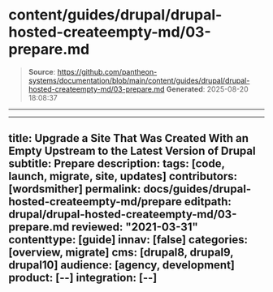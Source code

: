 # content/guides/drupal/drupal-hosted-createempty-md/03-prepare.md

> **Source**: https://github.com/pantheon-systems/documentation/blob/main/content/guides/drupal/drupal-hosted-createempty-md/03-prepare.md
> **Generated**: 2025-08-20 18:08:37

---

---
title: Upgrade a Site That Was Created With an Empty Upstream to the Latest Version of Drupal
subtitle: Prepare
description: 
tags: [code, launch, migrate, site, updates]
contributors: [wordsmither]
permalink: docs/guides/drupal-hosted-createempty-md/prepare
editpath: drupal/drupal-hosted-createempty-md/03-prepare.md
reviewed: "2021-03-31"
contenttype: [guide]
innav: [false]
categories: [overview, migrate]
cms: [drupal8, drupal9, drupal10]
audience: [agency, development]
product: [--]
integration: [--]
---

<Partial file="drupal/prepare-local-environment-no-clone-new.md" />
